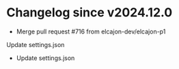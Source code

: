 # Changelog since v2024.12.0
- Merge pull request #716 from elcajon-dev/elcajon-p1

Update settings.json 
- Update settings.json 
